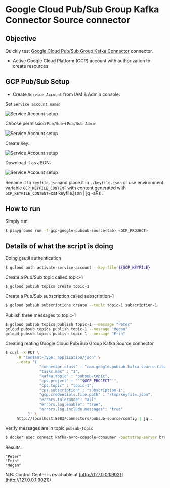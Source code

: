 # Google Cloud Pub/Sub Group Kafka Connector Source connector



## Objective

Quickly test [Google Cloud Pub/Sub Group Kafka Connector](https://github.com/googleapis/java-pubsub-group-kafka-connector) connector.

* Active Google Cloud Platform (GCP) account with authorization to create resources

## GCP Pub/Sub Setup

* Create `Service Account` from IAM & Admin console:

Set `Service account name`:

![Service Account setup](Screenshot1.png)


Choose permission `Pub/Sub`->`Pub/Sub Admin`

![Service Account setup](Screenshot2.png)

Create Key:

![Service Account setup](Screenshot3.png)

Download it as JSON:

![Service Account setup](Screenshot4.png)

Rename it to `keyfile.json`and place it in `./keyfile.json` or use environment variable `GCP_KEYFILE_CONTENT` with content generated with `GCP_KEYFILE_CONTENT=`cat keyfile.json | jq -aRs .`


## How to run

Simply run:

```bash
$ playground run -f gcp-google-pubsub-source<tab> <GCP_PROJECT>
```

## Details of what the script is doing

Doing gsutil authentication

```bash
$ gcloud auth activate-service-account --key-file ${GCP_KEYFILE}
```

Create a Pub/Sub topic called topic-1

```bash
$ gcloud pubsub topics create topic-1
```

Create a Pub/Sub subscription called subscription-1

```bash
$ gcloud pubsub subscriptions create --topic topic-1 subscription-1
```

Publish three messages to topic-1

```bash
$ gcloud pubsub topics publish topic-1 --message "Peter"
gcloud pubsub topics publish topic-1 --message "Megan"
gcloud pubsub topics publish topic-1 --message "Erin"
```

Creating reating Google Cloud Pub/Sub Group Kafka Source connector

```bash
$ curl -X PUT \
     -H "Content-Type: application/json" \
     --data '{
               "connector.class" : "com.google.pubsub.kafka.source.CloudPubSubSourceConnector",
               "tasks.max" : "1",
               "kafka.topic" : "pubsub-topic",
               "cps.project" : "'"$GCP_PROJECT"'",
               "cps.topic" : "topic-1",
               "cps.subscription" : "subscription-1",
               "gcp.credentials.file.path" : "/tmp/keyfile.json",
               "errors.tolerance": "all",
               "errors.log.enable": "true",
               "errors.log.include.messages": "true"
          }' \
     http://localhost:8083/connectors/pubsub-source/config | jq .
```

Verify messages are in topic `pubsub-topic`

```bash
$ docker exec connect kafka-avro-console-consumer -bootstrap-server broker:9092 --property schema.registry.url=http://schema-registry:8081 --topic pubsub-topic --from-beginning --max-messages 3
```

Results:

```
"Peter"
"Erin"
"Megan"
```

N.B: Control Center is reachable at [http://127.0.0.1:9021](http://127.0.0.1:9021])

